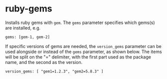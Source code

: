 # ruby-gems

Installs ruby gems with `gem`. The `gems` parameter specifies which gems(s) are installed, e.g.

```
gems: [gem-1, gem-2]
```

If specific versions of gems are needed, the `version_gems` parameter can be used alongside
or instead of the `gems` parameter, as shown below. The items will be split on the "=" 
delimiter, with the first part used as the package name, and the second as the version.

```
version_gems: [ "gem1=1.2.3", "gem2=5.8.3" ]
```

